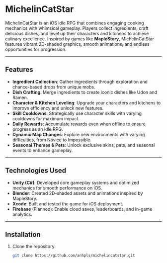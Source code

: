 # MichelinCatStar

MichelinCatStar is an iOS idle RPG that combines engaging cooking mechanics with whimsical gameplay. Players collect ingredients, craft delicious dishes, and level up their characters and kitchens to achieve culinary excellence. Inspired by games like **MapleStory**, MichelinCatStar features vibrant 2D-shaded graphics, smooth animations, and endless opportunities for progression.

---

## Features

- **Ingredient Collection**: Gather ingredients through exploration and chance-based drops from unique mobs.
- **Dish Crafting**: Merge ingredients to create iconic dishes like Udon and Ramen.
- **Character & Kitchen Leveling**: Upgrade your characters and kitchens to improve efficiency and unlock new features.
- **Skill Cooldowns**: Strategically use character skills with varying cooldowns for maximum impact.
- **Daily Rewards**: Accumulate rewards even when offline to ensure progress as an idle RPG.
- **Dynamic Map Changes**: Explore new environments with varying difficulties, from Novice to Impossible.
- **Seasonal Themes & Pets**: Unlock exclusive skins, pets, and seasonal events to enhance gameplay.

---

## Technologies Used

- **Unity (C#)**: Developed core gameplay systems and optimized mechanics for smooth performance on iOS.
- **Blender**: Created 2D-shaded assets and animations inspired by MapleStory.
- **Xcode**: Built and tested the game for iOS deployment.
- **Firebase** (Planned): Enable cloud saves, leaderboards, and in-game analytics.

---

## Installation

1. Clone the repository:
   ```bash
   git clone https://github.com/anhpls/michelincatstar.git
